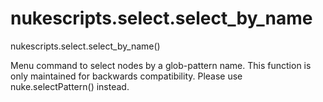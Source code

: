 # nukescripts.select.select_by_name
nukescripts.select.select_by_name()

Menu command to select nodes by a glob-pattern name. This function is only maintained for backwards compatibility. Please use nuke.selectPattern() instead.